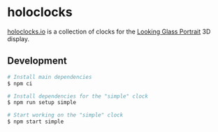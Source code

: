 # holoclocks

[holoclocks.io](https://holoclocks.io) is a collection of clocks for the [Looking Glass Portrait](https://lookingglassfactory.com/portrait) 3D display. 

## Development

```bash
# Install main dependencies 
$ npm ci

# Install dependencies for the "simple" clock
$ npm run setup simple

# Start working on the "simple" clock
$ npm start simple
```
